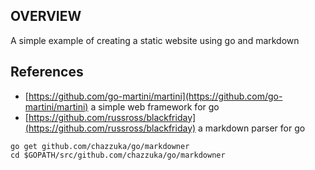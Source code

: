 ## OVERVIEW

A simple example of creating a static website using go and markdown

## References

- [https://github.com/go-martini/martini](https://github.com/go-martini/martini) a simple web framework for go
- [https://github.com/russross/blackfriday](https://github.com/russross/blackfriday) a markdown parser for go

```
go get github.com/chazzuka/go/markdowner
cd $GOPATH/src/github.com/chazzuka/go/markdowner
```